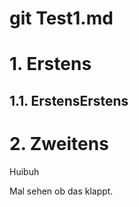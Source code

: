 # git Test1.md

# 1. Erstens

## 1.1. ErstensErstens

# 2. Zweitens

Huibuh

Mal sehen ob das klappt.
